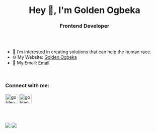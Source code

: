 <h1 align="center">Hey 👋, I'm Golden Ogbeka</h1>
<h3 align="center">Frontend Developer</h3>
<br><br>

- 🎯 I’m interested in creating solutions that can help the human race.
- 🌐 My Website: [Golden Ogbeka](https://goldenogbeka.vercel.app/)
- 📧 My Email: [Email](mailto:ogbekagolden@gmail.com)
<br>

<h3 align="left">Connect with me:</h3>
<p align="left">
<a href="https://linkedin.com/in/goldenogbeka" target="_blank"><img align="center" src="https://raw.githubusercontent.com/rahuldkjain/github-profile-readme-generator/master/src/images/icons/Social/linked-in-alt.svg" alt="goldenogbeka" height="30" width="40" /></a>
<a href="https://twitter.com/goldenogbeka" target="_blank"><img align="center" src="https://raw.githubusercontent.com/rahuldkjain/github-profile-readme-generator/master/src/images/icons/Social/twitter.svg" alt="goldenogbeka" height="30" width="40" /></a>
</p>

<br><br>

<!-- [![Golden's github stats](https://github-readme-stats.vercel.app/api?username=Golden-Ogbeka)](https://github.com/Golden-Ogbeka/github-readme-stats). -->
<!-- [![Top Langs](https://github-readme-stats.vercel.app/api/top-langs/?username=Golden-Ogbeka)](https://github.com/Golden-Ogbeka/github-readme-stats) -->
<img src="https://github-readme-stats.vercel.app/api/top-langs?username=Golden-Ogbeka&layout=compact"/>
<img src="https://github-readme-stats.vercel.app/api?username=Golden-Ogbeka&show_icons=true&layout=compact"/>

<!---
Golden-Ogbeka/Golden-Ogbeka is a ✨ special ✨ repository because its `README.md` (this file) appears on your GitHub profile.
You can click the Preview link to take a look at your changes.
--->
